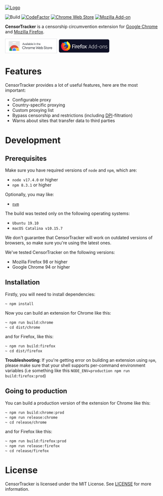 [![Logo](/.github/media/promo-logo.png)](https://github.com/roskomsvoboda/censortracker)

![Build](https://github.com/roskomsvoboda/censortracker/workflows/Build/badge.svg?branch=master)
[![CodeFactor](https://www.codefactor.io/repository/github/roskomsvoboda/censortracker/badge)](https://www.codefactor.io/repository/github/roskomsvoboda/censortracker)
[![Chrome Web Store](https://img.shields.io/chrome-web-store/v/gaidoampbkcknofoejhnhbhbhhifgdop)](https://chrome.google.com/webstore/detail/censor-tracker/gaidoampbkcknofoejhnhbhbhhifgdop)
[![Mozilla Add-on](https://img.shields.io/amo/v/censor-tracker)](https://addons.mozilla.org/ru/firefox/addon/censor-tracker/)

**CensorTracker** is a censorship circumvention extension for [Google Chrome] and [Mozilla Firefox].

[<img src="/.github/media/chrome-web-store.png" title="Chrome Web Store" width="170" height="48" />](https://chrome.google.com/webstore/detail/censor-tracker/gaidoampbkcknofoejhnhbhbhhifgdop)
[<img src="/.github/media/firefox-add-ons.png" title="Firefox Add-ons" width="170" height="48" />](https://addons.mozilla.org/ru/firefox/addon/censor-tracker/)

Features
========

CensorTracker provides a lot of useful features, here are the most important:

- Configurable proxy
- Country-specific proxying
- Custom proxying list
- Bypass censorship and restrictions (including [DPI]-filtration)
- Warns about sites that transfer data to third parties

Development
===========

Prerequisites
-------------

Make sure you have required versions of `node` and `npm`, which are:

- `node v17.4.0` or higher
- `npm 8.3.1` or higher

Optionally, you may like:

- [`nvm`](https://github.com/nvm-sh/nvm)


The build was tested only on the following operating systems:

- `Ubuntu 19.10`
- `macOS Catalina v10.15.7`

We don't guarantee that CensorTracker will work on outdated versions of browsers,
so make sure you're using the latest ones.

We've tested CensorTracker on the following versions:

- Mozilla Firefox 98 or higher
- Google Chrome 94 or higher

Installation
------------

Firstly, you will need to install dependencies:

    ~ npm install


Now you can build an extension for Chrome like this:

    ~ npm run build:chrome
    ~ cd dist/chrome

and for Firefox, like this:

    ~ npm run build:firefox
    ~ cd dist/firefox


**Troubleshooting**: If you're getting error on building an extension using `npm`, please make sure that your
shell supports per-command environment variables (i.e something like this `NODE_ENV=production npm run build:firefox:prod`)


Going to production
-------------------

You can build a production version of the extension for Chrome like this:

    ~ npm run build:chrome:prod
    ~ npm run release:chrome
    ~ cd release/chrome

and for Firefox like this:

    ~ npm run build:firefox:prod
    ~ npm run release:firefox
    ~ cd release/firefox

License
=======

CensorTracker is licensed under the MIT License. See [LICENSE] for more
information.

  [DPI]: https://en.wikipedia.org/wiki/Deep_packet_inspection
  [LICENSE]: https://github.com/roskomsvoboda/censortracker/blob/master/LICENSE
  [Google Chrome]: https://www.google.com/chrome/
  [Mozilla Firefox]: https://www.mozilla.org/en-US/firefox/new/
